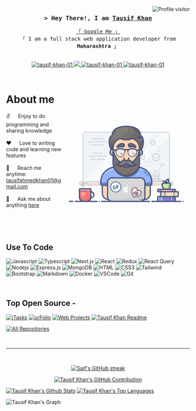 <!--
<h2 align="center">
  Welcome to Tausif Khan World!
  <img src="https://media.giphy.com/media/hvRJCLFzcasrR4ia7z/giphy.gif" width="28">
</h2>
-->

<!--
<p align="center">
  <a href="https://github.com/tausif-khan-01"><img src="https://readme-typing-svg.herokuapp.com/?lines=Self%20Taught%20Programmer;Front%20End%20Developer;1.5%2B%20years%20of%20coding%20experience;Always%20learning%20new%20things&center=true&width=380&height=45"></a>
</p>

 -->

<a href="https://komarev.com/ghpvc/?username=tausif-khan-01">
  <img align="right" src="https://komarev.com/ghpvc/?username=tausif-khan-01&label=Visitors&color=0e75b6&style=flat" alt="Profile visitor" />
</a>
<!-- 
[![wakatime](https://wakatime.com/badge/user/eebb3dd8-d9b2-40de-9b88-6fd6cac99dbc.svg)](https://wakatime.com/@eebb3dd8-d9b2-40de-9b88-6fd6cac99dbc) -->

<!-- Intro  -->
<h3 align="center">
        <samp>&gt; Hey There!, I am
                <b><a target="_blank" href="https://tausif-khan-01.com">Tausif Khan</a></b>
        </samp>
</h3>

<p align="center"> 
  <samp>
    <a href="https://www.google.com/search?q=Tausif+Khan">「 Google Me 」</a>
    <br>
    「 I am a full stack web application developer from <b>Maharashtra</b> 」
    <br>
    <br>
  </samp>
</p>

<p align="center">
 <!-- <a href="https://tausif-khan-01.com" target="blank">
  <img src="https://img.shields.io/badge/Website-DC143C?style=for-the-badge&logo=medium&logoColor=white" alt="tausif-khan-01" />
 </a> -->
 <a href="https://linkedin.com/in/tausifkhan01" target="_blank">
  <img src="https://img.shields.io/badge/LinkedIn-0077B5?style=for-the-badge&logo=linkedin&logoColor=white" alt="tausif-khan-01"/>
 </a>
 <!-- <a href="https://dev.to/tausif-khan-01" target="_blank">
  <img src="https://img.shields.io/badge/dev.to-0A0A0A?style=for-the-badge&logo=dev.to&logoColor=white" alt="tausif-khan-01" />
 </a> -->
 <a href="https://twitter.com/TausifK32227303" target="_blank">
  <img src="https://img.shields.io/badge/Twitter-1DA1F2?style=for-the-badge&logo=twitter&logoColor=white" />
 </a>
 <a href="https://instagram.com/tausif_kh4n" target="_blank">
  <img src="https://img.shields.io/badge/Instagram-fe4164?style=for-the-badge&logo=instagram&logoColor=white" alt="tausif-khan-01" />
 </a> 
 <a href="https://www.facebook.com/profile.php?id=100057402939215" target="_blank">
  <img src="https://img.shields.io/badge/Facebook-20BEFF?&style=for-the-badge&logo=facebook&logoColor=white" alt="tausif-khan-01"  />
  </a> 
</p>
<br />

<!-- About Section -->

# About me

<p>
 <img align="right" width="350" src="/assets/programmer.gif" alt="Coding gif" />
  
 ✌️ &emsp; Enjoy to do programming and sharing knowledge <br/><br/>
 ❤️ &emsp; Love to writing code and learning new features<br/><br/>
 📧 &emsp; Reach me anytime: tausifahmedkhan01@gmail.com<br/><br/>
 💬 &emsp; Ask me about anything [here](https://github.com/tausif-khan-01/tausif-khan-01/issues)

</p>

<br/>
<br/>
<br/>

## Use To Code

![Javascript](https://img.shields.io/badge/Javascript-F0DB4F?style=for-the-badge&labelColor=black&logo=javascript&logoColor=F0DB4F)
![Typescript](https://img.shields.io/badge/Typescript-007acc?style=for-the-badge&labelColor=black&logo=typescript&logoColor=007acc)
![Next.js](https://img.shields.io/badge/next.js-000000?style=for-the-badge&logo=nextdotjs&logoColor=white)
![React](https://img.shields.io/badge/-React-61DBFB?style=for-the-badge&labelColor=black&logo=react&logoColor=61DBFB)
![Redux](https://img.shields.io/badge/Redux-593D88?style=for-the-badge&logo=redux&logoColor=white)
![React Query](https://img.shields.io/badge/-React_Query-FF4154?style=for-the-badge&logo=react%20query&logoColor=white)
![Nodejs](https://img.shields.io/badge/Nodejs-3C873A?style=for-the-badge&labelColor=black&logo=node.js&logoColor=3C873A)
![Express.js](https://img.shields.io/badge/Express.js-000000?style=for-the-badge&logo=express&logoColor=white)
![MongoDB](https://img.shields.io/badge/MongoDB-4EA94B?style=for-the-badge&logo=mongodb&logoColor=white)
![HTML](https://img.shields.io/badge/HTML5-E34F26?style=for-the-badge&logo=html5&logoColor=white)
![CSS3](https://img.shields.io/badge/CSS3-1572B6?style=for-the-badge&logo=css3&logoColor=white)
![Tailwind](https://img.shields.io/badge/Tailwind_CSS-092749?style=for-the-badge&logo=tailwindcss&logoColor=06B6D4&labelColor=000000)
![Bootstrap](https://img.shields.io/badge/Bootstrap-563D7C?style=for-the-badge&logo=bootstrap&logoColor=white)
![Markdown](https://img.shields.io/badge/Markdown-000000?style=for-the-badge&logo=markdown&logoColor=white)
![Docker](https://img.shields.io/badge/Docker-white?style=for-the-badge&logo=docker&logoColor=0db7ed)
![VSCode](https://img.shields.io/badge/Visual_Studio-0078d7?style=for-the-badge&logo=visual%20studio&logoColor=white)
![Git](https://img.shields.io/badge/Git-F05032?style=for-the-badge&logo=git&logoColor=white)

<!-- ![React Native](https://img.shields.io/badge/React_Native-20232A?style=for-the-badge&logo=react&logoColor=61DAFB) -->
<!-- ![SASS Badge](https://img.shields.io/badge/Sass-CC6699?style=for-the-badge&logo=sass&logoColor=white) -->
<!-- ![Ant-Design](https://img.shields.io/badge/AntDesign-0170FE?style=for-the-badge&logo=antdesign&logoColor=white) -->
<!--
![Strapi](https://img.shields.io/badge/strapi-2E7EEA?style=for-the-badge&logo=strapi&logoColor=white) -->

<br/>

## Top Open Source -

[![iTasks](https://github-readme-stats.vercel.app/api/pin/?username=tausif-khan-01&repo=weathernow&border_color=7F3FBF&bg_color=0D1117&title_color=C9D1D9&text_color=8B949E&icon_color=7F3FBF)](https://github.com/tausif-khan-01/itasks)
[![urFolio](https://github-readme-stats.vercel.app/api/pin/?username=tausif-khan-01&repo=Text2Speech&border_color=7F3FBF&bg_color=0D1117&title_color=C9D1D9&text_color=8B949E&icon_color=7F3FBF)](https://github.com/tausif-khan-01/urfolio)
[![Web Projects](https://github-readme-stats.vercel.app/api/pin/?username=tausif-khan-01&repo=Foody&border_color=7F3FBF&bg_color=0D1117&title_color=C9D1D9&text_color=8B949E&icon_color=7F3FBF)](https://github.com/tausif-khan-01/web-projects)
[![Tausif Khan Readme](https://github-readme-stats.vercel.app/api/pin/?username=tausif-khan-01&repo=myreadme&border_color=7F3FBF&bg_color=0D1117&title_color=C9D1D9&text_color=8B949E&icon_color=7F3FBF)](https://github.com/tausif-khan-01/tausif-khan-01)

<p align="left">
  <a href="https://github.com/tausif-khan-01?tab=repositories" target="_blank"><img alt="All Repositories" title="All Repositories" src="https://img.shields.io/badge/-All%20Repos-2962FF?style=for-the-badge&logo=koding&logoColor=white"/></a>
</p>

<br/>
<hr/>
<br/>

<p align="center">
  <a href="https://github.com/tausif-khan-01">
    <img src="https://github-readme-streak-stats.herokuapp.com/?user=tausif-khan-01&theme=radical&border=7F3FBF&background=0D1117" alt="Saif's GitHub streak"/>
  </a>
</p>

<p align="center">
  <a href="https://github.com/tausif-khan-01">
    <img src="https://github-profile-summary-cards.vercel.app/api/cards/profile-details?username=tausif-khan-01&theme=radical" alt="Tausif Khan's GitHub Contribution"/>
  </a>
</p>

<a> 
    <a href="https://github.com/tausif-khan-01"><img alt="Tausif Khan's Github Stats" src="https://denvercoder1-github-readme-stats.vercel.app/api?username=tausif-khan-01&show_icons=true&count_private=true&theme=react&border_color=7F3FBF&bg_color=0D1117&title_color=F85D7F&icon_color=F8D866" height="192px" width="49.5%"/></a>
  <a href="https://github.com/tausif-khan-01"><img alt="Tausif Khan's Top Languages" src="https://denvercoder1-github-readme-stats.vercel.app/api/top-langs/?username=tausif-khan-01&langs_count=8&layout=compact&theme=react&border_color=7F3FBF&bg_color=0D1117&title_color=F85D7F&icon_color=F8D866" height="192px" width="49.5%"/></a>
  <br/>
</a>

![Tausif Khan's Graph](https://github-readme-activity-graph.vercel.app/graph?username=tausif-khan-01&custom_title=Tausif%20Khan's's%20GitHub%20Activity%20Graph&bg_color=0D1117&color=7F3FBF&line=7F3FBF&point=7F3FBF&area_color=FFFFFF&title_color=FFFFFF&area=true)
